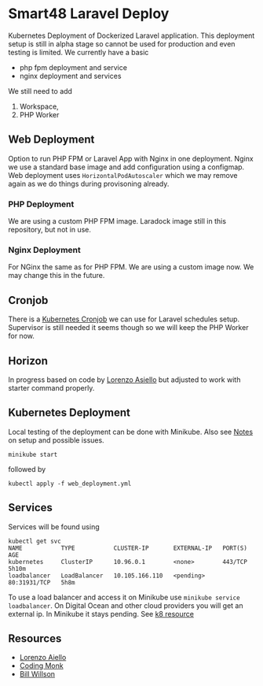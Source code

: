 # Smart48 Laravel Deploy

Kubernetes Deployment of Dockerized Laravel application. This deployment setup is still in alpha stage so cannot be used for production and even testing is limited. We currently have a basic

- php fpm deployment and service
- nginx deployment and services

We still need to add 
1. Workspace,
2. PHP Worker


## Web Deployment

Option to run PHP FPM or Laravel App with Nginx in one deployment. Nginx we use a standard base image and add configuration using a configmap. Web deployment uses `HorizontalPodAutoscaler` which we may remove again as we do things during provisoning already.

### PHP Deployment

We are using a custom PHP FPM image. Laradock image still in this repository, but not in use.

### Nginx Deployment

For NGinx the same as for PHP FPM. We are using a custom image now. We may change this in the future.

## Cronjob

There is a [Kubernetes Cronjob](https://kubernetes.io/docs/concepts/workloads/controllers/cron-jobs/) we can use for Laravel schedules setup. Supervisor is still needed it seems though so we will keep the PHP Worker for now.

## Horizon

In progress based on code by [Lorenzo Asiello](https://lorenzo.aiello.family/running-laravel-on-kubernetes/) but adjusted to work with starter command properly.

## Kubernetes Deployment

Local testing of the deployment can be done with Minikube. Also see [Notes](Notes.md) on setup and possible issues.

```
minikube start
```

followed by 

```
kubectl apply -f web_deployment.yml
```

## Services

Services will be found using

```
kubectl get svc    
NAME           TYPE           CLUSTER-IP       EXTERNAL-IP   PORT(S)        AGE
kubernetes     ClusterIP      10.96.0.1        <none>        443/TCP        5h10m
loadbalancer   LoadBalancer   10.105.166.110   <pending>     80:31931/TCP   5h8m
```

To use a load balancer and access it on Minikube use `minikube service loadbalancer`. On Digital Ocean and other cloud providers you will get an external ip. In Minikube it stays pending. See [k8 resource](https://kubernetes.io/docs/tutorials/hello-minikube/#create-a-service)

## Resources

- [Lorenzo Aiello](https://lorenzo.aiello.family/running-laravel-on-kubernetes/)
- [Coding Monk](https://gist.github.com/CodingMonkTech/cafec3a17d2d29f595b01d5b394b0478/)
- [Bill Willson](https://github.com/BillWilson/laravel-k8s-demo/)
